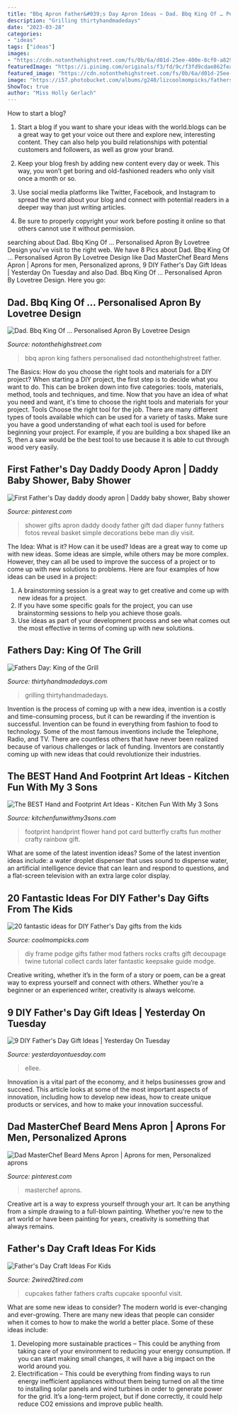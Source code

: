 ```yaml
---
title: "Bbq Apron Father&#039;s Day Apron Ideas ~ Dad. Bbq King Of … Personalised Apron By Lovetree Design"
description: "Grilling thirtyhandmadedays"
date: "2023-03-28"
categories:
- "ideas"
tags: ["ideas"]
images:
- "https://cdn.notonthehighstreet.com/fs/0b/6a/d01d-25ee-400e-8cf0-a829150e2b3c/original_daddy-bbq-king-of-personalised-apron.jpg"
featuredImage: "https://i.pinimg.com/originals/f3/fd/9c/f3fd9cdae862fea824400b55f40cabe4.jpg"
featured_image: "https://cdn.notonthehighstreet.com/fs/0b/6a/d01d-25ee-400e-8cf0-a829150e2b3c/original_daddy-bbq-king-of-personalised-apron.jpg"
image: "https://i57.photobucket.com/albums/g240/lizcoolmompicks/fathers-day-gift-guide/diy-fathers-day-gift-frame-mod-podge-rocks-blog_zpst0mmsw4p.jpg"
ShowToc: true
author: "Miss Holly Gerlach"
---
```



How to start a blog?
1. Start a blog if you want to share your ideas with the world.blogs can be a great way to get your voice out there and explore new, interesting content. They can also help you build relationships with potential customers and followers, as well as grow your brand.
2. Keep your blog fresh by adding new content every day or week. This way, you won’t get boring and old-fashioned readers who only visit once a month or so.

3. Use social media platforms like Twitter, Facebook, and Instagram to spread the word about your blog and connect with potential readers in a deeper way than just writing articles.

4. Be sure to properly copyright your work before posting it online so that others cannot use it without permission.

	

		
searching about Dad. Bbq King Of … Personalised Apron By Lovetree Design you've visit to the right web. We have 8 Pics about Dad. Bbq King Of … Personalised Apron By Lovetree Design like Dad MasterChef Beard Mens Apron | Aprons for men, Personalized aprons, 9 DIY Father&#039;s Day Gift Ideas | Yesterday On Tuesday and also Dad. Bbq King Of … Personalised Apron By Lovetree Design. Here you go:
		
    
## Dad. Bbq King Of … Personalised Apron By Lovetree Design

<img loading=lazy src="https://cdn.notonthehighstreet.com/fs/0b/6a/d01d-25ee-400e-8cf0-a829150e2b3c/original_daddy-bbq-king-of-personalised-apron.jpg" onerror="this.onerror=null;this.src='https://tse2.mm.bing.net/th?id=OIP.XaY2sSxGBriQ5YJmGWumOgHaHa&amp;pid=15.1';" alt="Dad. Bbq King Of … Personalised Apron By Lovetree Design">

_Source: notonthehighstreet.com_

>bbq apron king fathers personalised dad notonthehighstreet father. 

	

The Basics: How do you choose the right tools and materials for a DIY project?
When starting a DIY project, the first step is to decide what you want to do. This can be broken down into five categories: tools, materials, method, tools and techniques, and time. Now that you have an idea of what you need and want, it's time to choose the right tools and materials for your project.
Tools
Choose the right tool for the job. There are many different types of tools available which can be used for a variety of tasks. Make sure you have a good understanding of what each tool is used for before beginning your project. For example, if you are building a box shaped like an S, then a saw would be the best tool to use because it is able to cut through wood very easily.

    
## First Father&#039;s Day Daddy Doody Apron | Daddy Baby Shower, Baby Shower

<img loading=lazy src="https://i.pinimg.com/736x/6a/d8/5c/6ad85c45f297210678820a6ae281d06d--first-fathers-day-gift-ideas-fathers-day-gifts.jpg" onerror="this.onerror=null;this.src='https://tse1.mm.bing.net/th?id=OIP.xHUodl9hBD6jolFjDXYC3QHaJ3&amp;pid=15.1';" alt="First Father&#039;s Day daddy doody apron | Daddy baby shower, Baby shower">

_Source: pinterest.com_

>shower gifts apron daddy doody father gift dad diaper funny fathers fotos reveal basket simple decorations bebe man diy visit. 

	

The Idea: What is it? How can it be used?
Ideas are a great way to come up with new ideas. Some ideas are simple, while others may be more complex. However, they can all be used to improve the success of a project or to come up with new solutions to problems. Here are four examples of how ideas can be used in a project: 
1. A brainstorming session is a great way to get creative and come up with new ideas for a project.
2. If you have some specific goals for the project, you can use brainstorming sessions to help you achieve those goals.
3. Use ideas as part of your development process and see what comes out the most effective in terms of coming up with new solutions.

    
## Fathers Day: King Of The Grill

<img loading=lazy src="https://www.thirtyhandmadedays.com/wp-content/uploads/2013/06/fathersdaybbqtag.png" onerror="this.onerror=null;this.src='https://tse4.mm.bing.net/th?id=OIP.7o0onI5ZcEPujxqpohVp6AHaLH&amp;pid=15.1';" alt="Fathers Day: King of the Grill">

_Source: thirtyhandmadedays.com_

>grilling thirtyhandmadedays. 

	

Invention is the process of coming up with a new idea, invention is a costly and time-consuming process, but it can be rewarding if the invention is successful. Invention can be found in everything from fashion to food to technology. Some of the most famous inventions include the Telephone, Radio, and TV. There are countless others that have never been realized because of various challenges or lack of funding. Inventors are constantly coming up with new ideas that could revolutionize their industries.

    
## The BEST Hand And Footprint Art Ideas - Kitchen Fun With My 3 Sons

<img loading=lazy src="http://kitchenfunwithmy3sons.com/wp-content/uploads/2016/02/the-best-handprint-and-footprint-crafts-and-art-ideas-32.jpg" onerror="this.onerror=null;this.src='https://tse1.mm.bing.net/th?id=OIP.7FLWMxdJ6PzUOBA5yKeprAHaJ6&amp;pid=15.1';" alt="The BEST Hand and Footprint Art Ideas - Kitchen Fun With My 3 Sons">

_Source: kitchenfunwithmy3sons.com_

>footprint handprint flower hand pot card butterfly crafts fun mother crafty rainbow gift. 

	

What are some of the latest invention ideas?
Some of the latest invention ideas include: a water droplet dispenser that uses sound to dispense water, an artificial intelligence device that can learn and respond to questions, and a flat-screen television with an extra large color display.

    
## 20 Fantastic Ideas For DIY Father&#039;s Day Gifts From The Kids

<img loading=lazy src="https://i57.photobucket.com/albums/g240/lizcoolmompicks/fathers-day-gift-guide/diy-fathers-day-gift-frame-mod-podge-rocks-blog_zpst0mmsw4p.jpg" onerror="this.onerror=null;this.src='https://tse1.mm.bing.net/th?id=OIP.QB_wt9QOZ6HaklW0tUwmDAHaLx&amp;pid=15.1';" alt="20 fantastic ideas for DIY Father&#039;s Day gifts from the kids">

_Source: coolmompicks.com_

>diy frame podge gifts father mod fathers rocks crafts gift decoupage twine tutorial collect cards later fantastic keepsake guide modge. 

	

Creative writing, whether it’s in the form of a story or poem, can be a great way to express yourself and connect with others. Whether you’re a beginner or an experienced writer, creativity is always welcome.

    
## 9 DIY Father&#039;s Day Gift Ideas | Yesterday On Tuesday

<img loading=lazy src="https://yesterdayontuesday.com/wp-content/uploads/2016/06/9-DIY-Fathers-Day-Gifts-.png" onerror="this.onerror=null;this.src='https://tse3.mm.bing.net/th?id=OIP.wAIpCbznl55mqUfckt0k7gHaHa&amp;pid=15.1';" alt="9 DIY Father&#039;s Day Gift Ideas | Yesterday On Tuesday">

_Source: yesterdayontuesday.com_

>ellee. 

	

Innovation is a vital part of the economy, and it helps businesses grow and succeed. This article looks at some of the most important aspects of innovation, including how to develop new ideas, how to create unique products or services, and how to make your innovation successful.

    
## Dad MasterChef Beard Mens Apron | Aprons For Men, Personalized Aprons

<img loading=lazy src="https://i.pinimg.com/originals/f3/fd/9c/f3fd9cdae862fea824400b55f40cabe4.jpg" onerror="this.onerror=null;this.src='https://tse3.mm.bing.net/th?id=OIP.k7zGdB_nSo2a2YLTdIlTtgHaHa&amp;pid=15.1';" alt="Dad MasterChef Beard Mens Apron | Aprons for men, Personalized aprons">

_Source: pinterest.com_

>masterchef aprons. 

	

Creative art is a way to express yourself through your art. It can be anything from a simple drawing to a full-blown painting. Whether you're new to the art world or have been painting for years, creativity is something that always remains.

    
## Father&#039;s Day Craft Ideas For Kids

<img loading=lazy src="http://www.2wired2tired.com/wp-content/uploads/2013/06/Fathers-Day-Cupcakes-For-The-King-Of-The-Grill-600x600.jpg" onerror="this.onerror=null;this.src='https://tse3.mm.bing.net/th?id=OIP.FHlskQJrRxi2azmeP6PQlwHaHa&amp;pid=15.1';" alt="Father&#039;s Day Craft Ideas For Kids">

_Source: 2wired2tired.com_

>cupcakes father fathers crafts cupcake spoonful visit. 

	

What are some new ideas to consider?
The modern world is ever-changing and ever-growing. There are many new ideas that people can consider when it comes to how to make the world a better place. Some of these ideas include: 
1. Developing more sustainable practices – This could be anything from taking care of your environment to reducing your energy consumption. If you can start making small changes, it will have a big impact on the world around you. 
2. Electrification – This could be everything from finding ways to run energy inefficient appliances without them being turned on all the time to installing solar panels and wind turbines in order to generate power for the grid. It’s a long-term project, but if done correctly, it could help reduce CO2 emissions and improve public health. 

